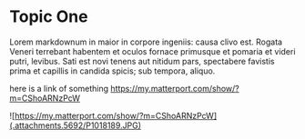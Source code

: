 # Topic One  

Lorem markdownum in maior in corpore ingeniis: causa clivo est. Rogata Veneri terrebant habentem et oculos fornace primusque et pomaria et videri putri, levibus. Sati est novi tenens aut nitidum pars, spectabere favistis prima et capillis in candida spicis; sub tempora, aliquo.

here is a link of something https://my.matterport.com/show/?m=CShoARNzPcW

![https://my.matterport.com/show/?m=CShoARNzPcW](.attachments.5692/P1018189.JPG)
